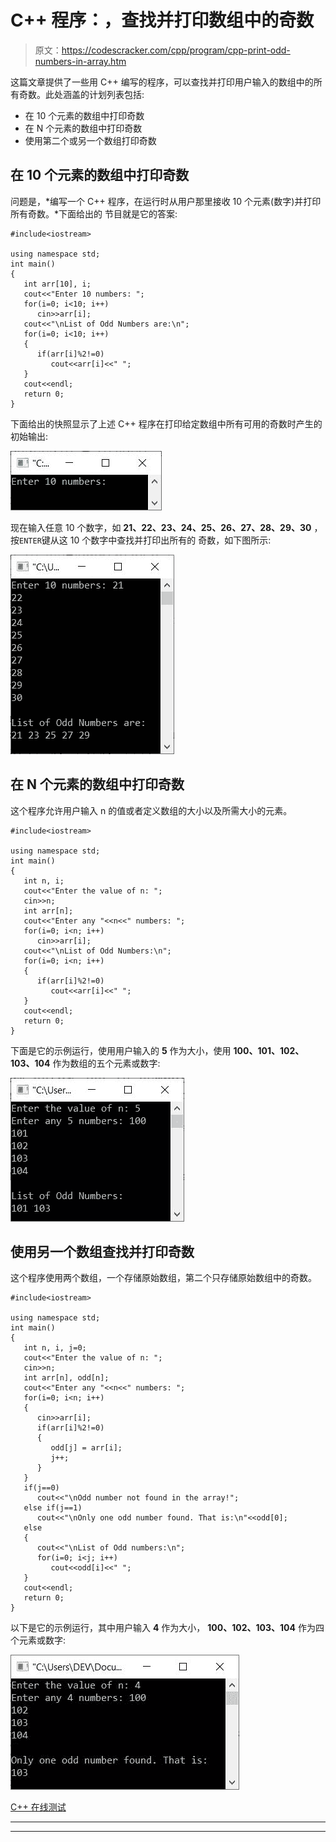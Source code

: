 # C++ 程序：，查找并打印数组中的奇数

> 原文：<https://codescracker.com/cpp/program/cpp-print-odd-numbers-in-array.htm>

这篇文章提供了一些用 C++ 编写的程序，可以查找并打印用户输入的数组中的所有奇数。此处涵盖的计划列表包括:

*   在 10 个元素的数组中打印奇数
*   在 N 个元素的数组中打印奇数
*   使用第二个或另一个数组打印奇数

## 在 10 个元素的数组中打印奇数

问题是，*编写一个 C++ 程序，在运行时从用户那里接收 10 个元素(数字)并打印所有奇数。*下面给出的 节目就是它的答案:

```
#include<iostream>

using namespace std;
int main()
{
   int arr[10], i;
   cout<<"Enter 10 numbers: ";
   for(i=0; i<10; i++)
      cin>>arr[i];
   cout<<"\nList of Odd Numbers are:\n";
   for(i=0; i<10; i++)
   {
      if(arr[i]%2!=0)
         cout<<arr[i]<<" ";
   }
   cout<<endl;
   return 0;
}
```

下面给出的快照显示了上述 C++ 程序在打印给定数组中所有可用的奇数时产生的初始输出:

![c++ print odd numbers in array](img/f0201541e935e30bb6ac4e2cd98a96e3.png)

现在输入任意 10 个数字，如 **21、22、23、24、25、26、27、28、29、30** ，按`ENTER`键从这 10 个数字中查找并打印出所有的 奇数，如下图所示:

![print odd numbers in array c++](img/f30ac6ef70ee5eb344c3bb1b35403103.png)

## 在 N 个元素的数组中打印奇数

这个程序允许用户输入 n 的值或者定义数组的大小以及所需大小的元素。

```
#include<iostream>

using namespace std;
int main()
{
   int n, i;
   cout<<"Enter the value of n: ";
   cin>>n;
   int arr[n];
   cout<<"Enter any "<<n<<" numbers: ";
   for(i=0; i<n; i++)
      cin>>arr[i];
   cout<<"\nList of Odd Numbers:\n";
   for(i=0; i<n; i++)
   {
      if(arr[i]%2!=0)
         cout<<arr[i]<<" ";
   }
   cout<<endl;
   return 0;
}
```

下面是它的示例运行，使用用户输入的 **5** 作为大小，使用 **100、101、102、103、104** 作为数组的五个元素或数字:

![c++ program find odd numbers in array](img/4bf99b3f1ee6932c7a804bf9ab07d1f7.png)

## 使用另一个数组查找并打印奇数

这个程序使用两个数组，一个存储原始数组，第二个只存储原始数组中的奇数。

```
#include<iostream>

using namespace std;
int main()
{
   int n, i, j=0;
   cout<<"Enter the value of n: ";
   cin>>n;
   int arr[n], odd[n];
   cout<<"Enter any "<<n<<" numbers: ";
   for(i=0; i<n; i++)
   {
      cin>>arr[i];
      if(arr[i]%2!=0)
      {
         odd[j] = arr[i];
         j++;
      }
   }
   if(j==0)
      cout<<"\nOdd number not found in the array!";
   else if(j==1)
      cout<<"\nOnly one odd number found. That is:\n"<<odd[0];
   else
   {
      cout<<"\nList of Odd numbers:\n";
      for(i=0; i<j; i++)
         cout<<odd[i]<<" ";
   }
   cout<<endl;
   return 0;
}
```

以下是它的示例运行，其中用户输入 **4** 作为大小， **100、102、103、104** 作为四个元素或数字:

![c++ find odd numbers in array](img/01d1b7151ede3f28f9d3c7bd2903f581.png)

[C++ 在线测试](/exam/showtest.php?subid=3)

* * *

* * *